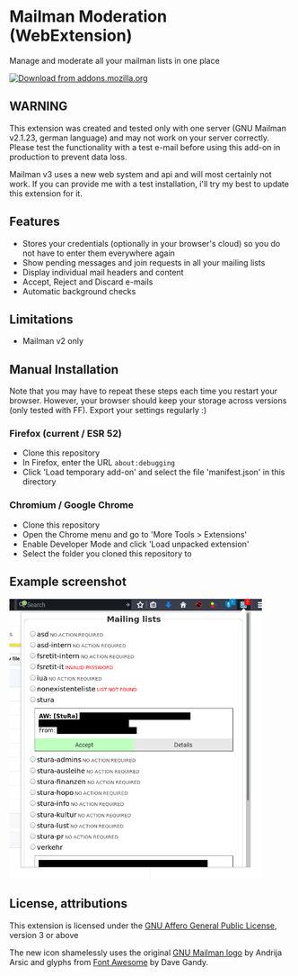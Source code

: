 # Mailman Moderation (WebExtension)
Manage and moderate all your mailman lists in one place

[![Download from addons.mozilla.org](https://addons.cdn.mozilla.net/static/img/addons-buttons/AMO-button_1.png)](https://addons.mozilla.org/firefox/addon/mailmanmod)

## WARNING
This extension was created and tested only with one server (GNU Mailman v2.1.23, german language)
and may not work on your server correctly. Please test the functionality with a test e-mail
before using this add-on in production to prevent data loss.

Mailman v3 uses a new web system and api and will most certainly not work. If you can provide me
with a test installation, i'll try my best to update this extension for it.


## Features
- Stores your credentials (optionally in your browser's cloud) so you do not have to enter them everywhere again
- Show pending messages and join requests in all your mailing lists
- Display individual mail headers and content
- Accept, Reject and Discard e-mails
- Automatic background checks


## Limitations
- Mailman v2 only


## Manual Installation
Note that you may have to repeat these steps each time you restart your browser. However, your browser should keep your storage across versions (only tested with FF). Export your settings regularly :)

### Firefox (current / ESR 52)
- Clone this repository
- In Firefox, enter the URL `about:debugging`
- Click 'Load temporary add-on' and select the file 'manifest.json' in this directory

### Chromium / Google Chrome
- Clone this repository
- Open the Chrome menu and go to 'More Tools > Extensions'
- Enable Developer Mode and click 'Load unpacked extension'
- Select the folder you cloned this repository to


## Example screenshot
<img title="Main panel example" src="example.png" width="450px">


## License, attributions
This extension is licensed under the [GNU Affero General Public License](agpl.txt), version 3 or above

The new icon shamelessly uses the original [GNU Mailman logo](https://www.gnu.org/software/mailman/images/logo2010.svg) by Andrija Arsic and glyphs from [Font Awesome](http://fontawesome.io) by Dave Gandy.
